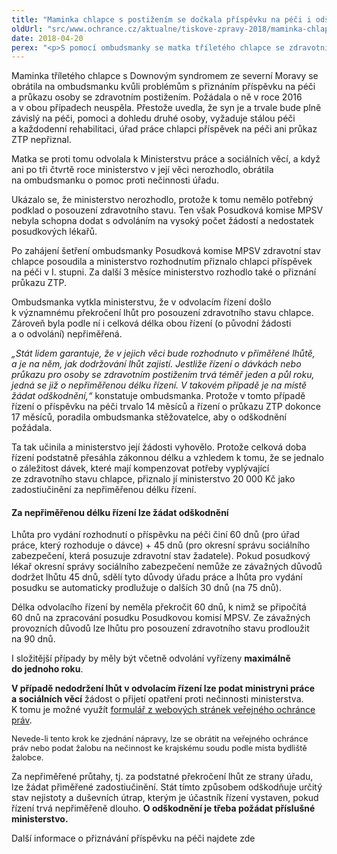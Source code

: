 ```yaml
---
title: "Maminka chlapce s postižením se dočkala příspěvku na péči i odškodnění"
oldUrl: "src/www.ochrance.cz/aktualne/tiskove-zpravy-2018/maminka-chlapce-s-postizenim-se-dockala-prispevku-na-peci-i-odskodneni"
date: 2018-04-20
perex: "<p>S pomocí ombudsmanky se matka tříletého chlapce se zdravotním postižením po téměř roce a půl dočkala příspěvku na péči a průkazu ZTP. Na základě její rady pak požádala o odškodnění a ministerstvo jí za průtahy v řízení přiznalo 20 000 Kč.</p>"
---
```


<!-- imported from the old website -->

<p>Maminka tříletého chlapce s Downovým syndromem ze severní Moravy se obrátila na ombudsmanku kvůli problémům s přiznáním příspěvku na péči a průkazu osoby se zdravotním postižením. Požádala o ně v roce 2016 a v obou případech neuspěla. Přestože uvedla, že syn je a trvale bude plně závislý na péči, pomoci a dohledu druhé osoby, vyžaduje stálou péči a každodenní rehabilitaci, úřad práce chlapci příspěvek na péči ani průkaz ZTP nepřiznal. </p> <p>Matka se proti tomu odvolala k Ministerstvu práce a sociálních věcí, a když ani po tři čtvrtě roce ministerstvo v její věci nerozhodlo, obrátila na ombudsmanku o pomoc proti nečinnosti úřadu.</p> <p>Ukázalo se, že ministerstvo nerozhodlo, protože k tomu nemělo potřebný podklad o posouzení zdravotního stavu. Ten však Posudková komise MPSV nebyla schopna dodat s odvoláním na vysoký počet žádostí a nedostatek posudkových lékařů.</p> <p>Po zahájení šetření ombudsmanky Posudková komise MPSV zdravotní stav chlapce posoudila a ministerstvo rozhodnutím přiznalo chlapci příspěvek na péči v I. stupni. Za další 3 měsíce ministerstvo rozhodlo také o přiznání průkazu ZTP.</p> <p>Ombudsmanka vytkla ministerstvu, že v odvolacím řízení došlo k významnému překročení lhůt pro posouzení zdravotního stavu chlapce. Zároveň byla podle ní i celková délka obou řízení (o původní žádosti a o odvolání) nepřiměřená. </p> <p><i>„Stát lidem garantuje, že v jejich věci bude rozhodnuto v přiměřené lhůtě, a je na něm, jak dodržování lhůt zajistí. Jestliže řízení o dávkách nebo průkazu pro osoby se zdravotním postižením trvá téměř jeden a půl roku, jedná se již o nepřiměřenou délku řízení. V takovém případě je na místě žádat odškodnění,“</i> konstatuje ombudsmanka. Protože v tomto případě řízení o příspěvku na péči trvalo 14 měsíců a řízení o průkazu ZTP dokonce 17 měsíců, poradila ombudsmanka stěžovatelce, aby o odškodnění požádala. </p> <p>Ta tak učinila a ministerstvo její žádosti vyhovělo. Protože celková doba řízení podstatně přesáhla zákonnou délku a vzhledem k tomu, že se jednalo o záležitost dávek, které mají kompenzovat potřeby vyplývající ze zdravotního stavu chlapce, přiznalo jí ministerstvo 20 000 Kč jako zadostiučinění za nepřiměřenou délku řízení.</p> <h4>Za nepřiměřenou délku řízení lze žádat odškodnění</h4> <p>Lhůta pro vydání rozhodnutí o příspěvku na péči činí 60 dnů (pro úřad práce, který rozhoduje o dávce) + 45 dnů (pro okresní správu sociálního zabezpečení, která posuzuje zdravotní stav žadatele). Pokud posudkový lékař okresní správy sociálního zabezpečení nemůže ze závažných důvodů dodržet lhůtu 45 dnů, sdělí tyto důvody úřadu práce a lhůta pro vydání posudku se automaticky prodlužuje o dalších 30 dnů (na 75 dnů).</p> <p>Délka odvolacího řízení by neměla překročit 60 dnů, k nimž se připočítá 60 dnů na zpracování posudku Posudkovou komisí MPSV. Ze závažných provozních důvodů lze lhůtu pro posouzení zdravotního stavu prodloužit na 90 dnů. </p> <p>I složitější případy by měly být včetně odvolání vyřízeny <b>maximálně do jednoho roku</b>. </p> <p><b>V případě nedodržení lhůt v odvolacím řízení lze podat ministryni práce a sociálních věcí</b> žádost o přijetí opatření proti nečinnosti ministerstva. K tomu je možné využít <a href="https://www.ochrance.cz/fileadmin/user_upload/Letaky/Formular-OPATRENI_proti_NECINNOSTI-urad.doc" target="_blank">formulář z webových stránek veřejného ochránce práv</a>.</p> <p><span style="font-size: 12.8px;">Nevede-li tento krok ke zjednání nápravy, lze se obrátit na veřejného ochránce práv nebo podat žalobu na nečinnost ke krajskému soudu podle místa bydliště žalobce.</span></p> <p>Za nepřiměřené průtahy, tj. za podstatné překročení lhůt ze strany úřadu, lze žádat přiměřené zadostiučinění. Stát tímto způsobem odškodňuje určitý stav nejistoty a duševních útrap, kterým je účastník řízení vystaven, pokud řízení trvá nepřiměřeně dlouho. <b>O odškodnění je třeba požádat příslušné ministerstvo.</b></p> Další informace o přiznávání příspěvku na péči najdete zde
